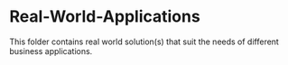 # Real-World-Applications
This folder contains real world solution(s) that suit the needs of different business applications. 
